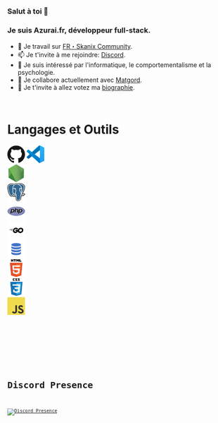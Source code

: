 ### Salut à toi 👋
### Je suis Azurai.fr, développeur full-stack. 

- 🔭 Je travail sur [FR・Skanix Community](discord.gg/KdDA2y539u).
- 📫 Je t'invite à me rejoindre: [Discord](https://discord.com/users/689891585521221679).
- 👀 Je suis intéressé par l'informatique, le comportementalisme et la psychologie. 
- 💞️ Je collabore actuellement avec [Matgord](https://github.com/MatgordFr).
- 🔗  Je t'invite à allez votez ma [biographie](https://dsc.bio/azuraifr).

<br />

# Langages et Outils 

<code><img height="40" src="https://raw.githubusercontent.com/github/explore/78df643247d429f6cc873026c0622819ad797942/topics/github/github.png"></code>
<code><img height="40" src="https://raw.githubusercontent.com/github/explore/80688e429a7d4ef2fca1e82350fe8e3517d3494d/topics/visual-studio-code/visual-studio-code.png"><code>
<code><img height="40" src="https://raw.githubusercontent.com/github/explore/80688e429a7d4ef2fca1e82350fe8e3517d3494d/topics/nodejs/nodejs.png"></code> 
<code><img height="40" src="https://raw.githubusercontent.com/github/explore/80688e429a7d4ef2fca1e82350fe8e3517d3494d/topics/postgresql/postgresql.png"></code>
<code><img height="40" src="https://raw.githubusercontent.com/github/explore/ccc16358ac4530c6a69b1b80c7223cd2744dea83/topics/php/php.png"></code>
<code><img height="40" src="https://raw.githubusercontent.com/github/explore/80688e429a7d4ef2fca1e82350fe8e3517d3494d/topics/go/go.png"></code>
<code><img height="40" src="https://raw.githubusercontent.com/github/explore/80688e429a7d4ef2fca1e82350fe8e3517d3494d/topics/sql/sql.png"></code>
<code><img height="40" src="https://raw.githubusercontent.com/github/explore/80688e429a7d4ef2fca1e82350fe8e3517d3494d/topics/html/html.png"></code>
<code><img height="40" src="https://raw.githubusercontent.com/github/explore/80688e429a7d4ef2fca1e82350fe8e3517d3494d/topics/css/css.png"></code>
<code><img height="40" src="https://raw.githubusercontent.com/github/explore/80688e429a7d4ef2fca1e82350fe8e3517d3494d/topics/javascript/javascript.png"></code>

<br />
<br />

# Discord Presence 

[![Discord Presence](https://lanyard-profile-readme.vercel.app/api/689891585521221679)](https://discord.com/users/689891585521221679)
